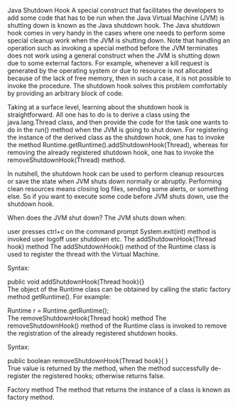 Java Shutdown Hook
A special construct that facilitates the developers to add some code that has to be run when the Java Virtual Machine (JVM) is shutting down is known as the Java shutdown hook. The Java shutdown hook comes in very handy in the cases where one needs to perform some special cleanup work when the JVM is shutting down. Note that handling an operation such as invoking a special method before the JVM terminates does not work using a general construct when the JVM is shutting down due to some external factors. For example, whenever a kill request is generated by the operating system or due to resource is not allocated because of the lack of free memory, then in such a case, it is not possible to invoke the procedure. The shutdown hook solves this problem comfortably by providing an arbitrary block of code.

Taking at a surface level, learning about the shutdown hook is straightforward. All one has to do is to derive a class using the java.lang.Thread class, and then provide the code for the task one wants to do in the run() method when the JVM is going to shut down. For registering the instance of the derived class as the shutdown hook, one has to invoke the method Runtime.getRuntime().addShutdownHook(Thread), whereas for removing the already registered shutdown hook, one has to invoke the removeShutdownHook(Thread) method.

In nutshell, the shutdown hook can be used to perform cleanup resources or save the state when JVM shuts down normally or abruptly. Performing clean resources means closing log files, sending some alerts, or something else. So if you want to execute some code before JVM shuts down, use the shutdown hook.

When does the JVM shut down?
The JVM shuts down when:

user presses ctrl+c on the command prompt
System.exit(int) method is invoked
user logoff
user shutdown etc.
The addShutdownHook(Thread hook) method
The addShutdownHook() method of the Runtime class is used to register the thread with the Virtual Machine.

Syntax:

public void addShutdownHook(Thread hook){}  
The object of the Runtime class can be obtained by calling the static factory method getRuntime(). For example:

Runtime r = Runtime.getRuntime();  
The removeShutdownHook(Thread hook) method
The removeShutdownHook() method of the Runtime class is invoked to remove the registration of the already registered shutdown hooks.

Syntax:

public boolean removeShutdownHook(Thread hook){ }    
True value is returned by the method, when the method successfully de-register the registered hooks; otherwise returns false.

Factory method
The method that returns the instance of a class is known as factory method.